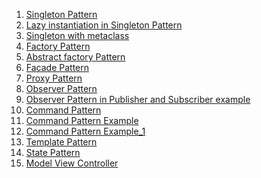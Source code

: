 
1. <a href='https://github.com/rajan2275/Python-Design-Patterns/blob/master/Creational/singleton.py'>Singleton Pattern</a> <br>
2. <a href='https://github.com/rajan2275/Python-Design-Patterns/blob/master/Creational/lazy_instantiation_singleton.py'>Lazy instantiation in Singleton Pattern</a> <br>
3. <a href='https://github.com/rajan2275/Python-Design-Patterns/blob/master/Creational/singleton_with_metaclass.py'>Singleton with metaclass</a> <br>
4. <a href='https://github.com/rajan2275/Python-Design-Patterns/blob/master/Creational/factory.py'>Factory Pattern</a> <br>
5. <a href='https://github.com/rajan2275/Python-Design-Patterns/blob/master/Creational/abstract_factory.py'>Abstract factory Pattern</a> <br>
6. <a href='https://github.com/rajan2275/Python-Design-Patterns/blob/master/Structural/facade.py'>Facade Pattern</a> <br>
7. <a href='https://github.com/rajan2275/Python-Design-Patterns/blob/master/Structural/proxy.py'>Proxy Pattern</a> <br>
8. <a href='https://github.com/rajan2275/Python-Design-Patterns/blob/master/Behavioral/observer.py'>Observer Pattern</a> <br>
9. <a href='https://github.com/rajan2275/Python-Design-Patterns/blob/master/Behavioral/observer_example.py'>Observer Pattern in Publisher and Subscriber example</a> <br>
10. <a href='https://github.com/rajan2275/Python-Design-Patterns/blob/master/Behavioral/command.py'>Command Pattern</a> <br>
11. <a href='https://github.com/rajan2275/Python-Design-Patterns/blob/master/Behavioral/command_example.py'>Command Pattern Example</a> <br>
12. <a href='https://github.com/rajan2275/Python-Design-Patterns/blob/master/Behavioral/command_example_1.py'>Command Pattern Example_1</a> <br>
13. <a href='https://github.com/rajan2275/Python-Design-Patterns/blob/master/Behavioral/template.py'>Template Pattern</a> <br>
14. <a href='https://github.com/rajan2275/Python-Design-Patterns/blob/master/Behavioral/state.py'>State Pattern</a> <br>
15. <a href='https://github.com/rajan2275/Python-Design-Patterns/blob/master/Model View Controller/MVC.py'>Model View Controller</a> <br>